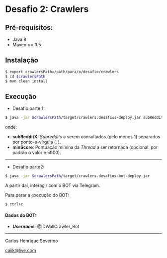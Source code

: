 # Desafio 2: Crawlers

## Pré-requisitos:
- Java 8
- Maven >= 3.5


## Instalação
```sh
$ export crawlersPath=/path/para/o/desafio/crawlers
$ cd $crawlersPath
$ mvn clean install
```


## Execução
 - Desafio parte 1:

```sh
$ java -jar $crawlersPath/target/crawlers.desafios-deploy.jar subReddit1[;suReddit2;subReddit3...] [minScore]
```

onde:
  - **subRedditX**: *Subreddits* a serem consultados (pelo menos 1) separados por ponto-e-vírgula (`;`).
  - **minScore**: Pontuação mímina da *Thread* a ser retornada (opcional: por padrão o valor é 5000).

---

- Desafio parte2:

```sh
$ java -jar $crawlersPath/target/crawlers.desafios-bot-deploy.jar
```
A partir daí, interagir com o BOT via Telegram.

Para parar a execução do BOT:

```sh
$ ctrl+c
```

#### Dados do BOT:
 - ***Username***: @IDWallCrawler_Bot


---

Carlos Henrique Severino

caiik@live.com
